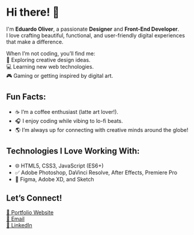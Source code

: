 # Hi there! 👋  

I'm **Eduardo Oliver**, a passionate **Designer** and **Front-End Developer**.  
I love crafting beautiful, functional, and user-friendly digital experiences that make a difference.  

When I’m not coding, you’ll find me:  
🎨 Exploring creative design ideas.  
💻 Learning new web technologies.  
🎮 Gaming or getting inspired by digital art.  

## Fun Facts:  
- ☕ I’m a coffee enthusiast (latte art lover!).  
- 🎧 I enjoy coding while vibing to lo-fi beats.  
- 🌎 I’m always up for connecting with creative minds around the globe!  

## Technologies I Love Working With:  
- 🌐 HTML5, CSS3, JavaScript (ES6+)
- ✅ Adobe Photoshop, DaVinci Resolve, After Effects, Premiere Pro 
- 🎨 Figma, Adobe XD, and Sketch  

## Let’s Connect!  
[💼 Portfolio Website](www.suro.com.br)  
[💌 Email](mailto:#edu.oliver@suro.com.br)  
[🔗 LinkedIn](www.linkedin.com/in/eduolivr/)  
